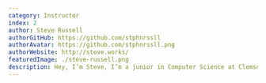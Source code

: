 ```yaml
---
category: Instructor
index: 2
author: Steve Russell
authorGitHub: https://github.com/stphnrssll
authorAvatar: https://github.com/stphnrssll.png
authorWebsite: http://steve.works/
featuredImage: ./steve-russell.png
description: Hey, I’m Steve, I’m a junior in Computer Science at Clemson and I’ll be helping students learn JavaScript and React. I attended Trace Camp last summer and I’m excited to help students build their dream projects the same way I built mine!
---
```

